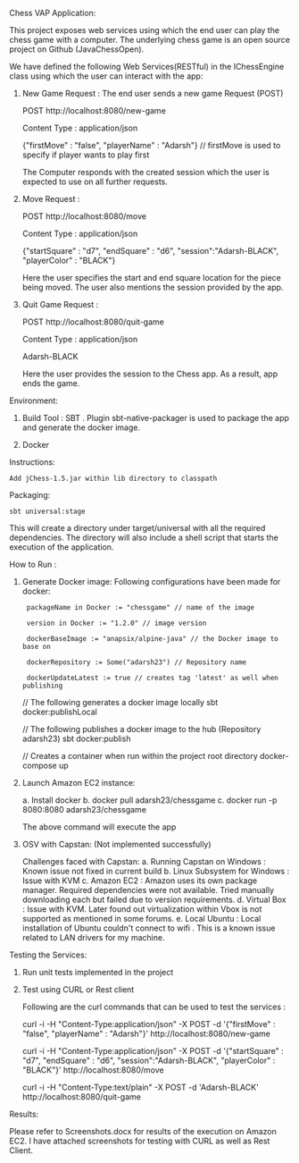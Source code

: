 Chess VAP Application:

This project exposes web services using which the end user can play the chess game with a computer. The underlying chess game is an open source project on Github (JavaChessOpen). 

We have defined the following Web Services(RESTful) in the IChessEngine class using which the user can interact with the app:

1. New Game Request : The end user sends a new game Request (POST)

    
    POST http://localhost:8080/new-game
    
    Content Type : application/json
    
    {"firstMove" : "false", "playerName" : "Adarsh"} // firstMove is used to specify if player wants to play first

   The Computer responds with the created session which the user is expected to use on all further requests. 
    
  

2. Move Request : 
       
    
    POST http://localhost:8080/move
    
    Content Type : application/json
    
    {"startSquare" : "d7", "endSquare" : "d6", "session":"Adarsh-BLACK", "playerColor" : "BLACK"}
    
   Here the user specifies the start and end square location for the piece being moved. The user also mentions the session provided by the app.
    
    
3. Quit Game Request :

    
    POST http://localhost:8080/quit-game
    
    Content Type : application/json
    
    Adarsh-BLACK
    
   Here the user provides the session to the Chess app. As a result, app ends the game.


Environment:

1. Build Tool : SBT . Plugin sbt-native-packager is used to package the app and generate the docker image.

2. Docker


Instructions:

    Add jChess-1.5.jar within lib directory to classpath


Packaging:


    sbt universal:stage
   
   This will create a directory under target/universal with all the required dependencies. The directory will also include a shell script that starts the execution of the application. 

How to Run :

1. Generate Docker image: 
    Following configurations have been made for docker:
    
        packageName in Docker := "chessgame" // name of the image
        
        version in Docker := "1.2.0" // image version 
        
        dockerBaseImage := "anapsix/alpine-java" // the Docker image to base on 
        
        dockerRepository := Some("adarsh23") // Repository name
        
        dockerUpdateLatest := true // creates tag 'latest' as well when publishing

    
    // The following generates a docker image locally
    sbt docker:publishLocal
    
    // The following publishes a docker image to the hub (Repository adarsh23)
    sbt docker:publish
    
    // Creates a container when run within the project root directory
    docker-compose up
    
2. Launch Amazon EC2 instance:
     
    a. Install docker
    b. docker pull adarsh23/chessgame
    c. docker run -p 8080:8080 adarsh23/chessgame
    
    The above command will execute the app 


3. OSV with Capstan: (Not implemented successfully)
    
    Challenges faced with Capstan:
    a. Running Capstan on Windows : Known issue not fixed in current build
    b. Linux Subsystem for Windows : Issue with KVM
    c. Amazon EC2 : Amazon uses its own package manager. Required dependencies were not available. Tried manually downloading each but failed due to version requirements.
    d. Virtual Box : Issue with KVM. Later found out virtualization within Vbox is not supported as mentioned in some forums.
	e. Local Ubuntu : Local installation of Ubuntu couldn't connect to wifi . This is a known issue related to LAN drivers for my machine.


Testing the Services:

1. Run unit tests implemented in the project

2. Test using CURL or Rest client


    Following are the curl commands that can be used to test the services :
    
    curl -i -H "Content-Type:application/json" -X POST -d '{"firstMove" : "false", "playerName" : "Adarsh"}' http://localhost:8080/new-game
    
    curl -i -H "Content-Type:application/json" -X POST -d '{"startSquare" : "d7", "endSquare" : "d6", "session":"Adarsh-BLACK", "playerColor" : "BLACK"}' http://localhost:8080/move
    
    curl -i -H "Content-Type:text/plain" -X POST -d 'Adarsh-BLACK' http://localhost:8080/quit-game
    
    
Results:

Please refer to Screenshots.docx for results of the execution on Amazon EC2. I have attached screenshots for testing with CURL as well as Rest Client.